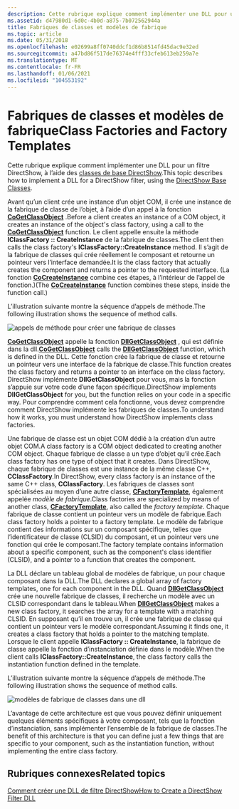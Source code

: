 ```yaml
---
description: Cette rubrique explique comment implémenter une DLL pour un filtre DirectShow, à l’aide des classes de base DirectShow.
ms.assetid: d47980d1-6d0c-4b0d-a875-7b072562944a
title: Fabriques de classes et modèles de fabrique
ms.topic: article
ms.date: 05/31/2018
ms.openlocfilehash: e02699a8ff0740ddcf1d86b8514fd45dac9e32ed
ms.sourcegitcommit: a47bd86f517de76374e4fff33cfeb613eb259a7e
ms.translationtype: MT
ms.contentlocale: fr-FR
ms.lasthandoff: 01/06/2021
ms.locfileid: "104553192"
---
```

# <a name="class-factories-and-factory-templates"></a><span data-ttu-id="51252-103">Fabriques de classes et modèles de fabrique</span><span class="sxs-lookup"><span data-stu-id="51252-103">Class Factories and Factory Templates</span></span>

<span data-ttu-id="51252-104">Cette rubrique explique comment implémenter une DLL pour un filtre DirectShow, à l’aide des [classes de base DirectShow](directshow-base-classes.md).</span><span class="sxs-lookup"><span data-stu-id="51252-104">This topic describes how to implement a DLL for a DirectShow filter, using the [DirectShow Base Classes](directshow-base-classes.md).</span></span>

<span data-ttu-id="51252-105">Avant qu’un client crée une instance d’un objet COM, il crée une instance de la fabrique de classe de l’objet, à l’aide d’un appel à la fonction [**CoGetClassObject**](/windows/desktop/api/combaseapi/nf-combaseapi-cogetclassobject) .</span><span class="sxs-lookup"><span data-stu-id="51252-105">Before a client creates an instance of a COM object, it creates an instance of the object's class factory, using a call to the [**CoGetClassObject**](/windows/desktop/api/combaseapi/nf-combaseapi-cogetclassobject) function.</span></span> <span data-ttu-id="51252-106">Le client appelle ensuite la méthode **IClassFactory :: CreateInstance** de la fabrique de classes.</span><span class="sxs-lookup"><span data-stu-id="51252-106">The client then calls the class factory's **IClassFactory::CreateInstance** method.</span></span> <span data-ttu-id="51252-107">Il s’agit de la fabrique de classes qui crée réellement le composant et retourne un pointeur vers l’interface demandée.</span><span class="sxs-lookup"><span data-stu-id="51252-107">It is the class factory that actually creates the component and returns a pointer to the requested interface.</span></span> <span data-ttu-id="51252-108">(La fonction [**CoCreateInstance**](/windows/desktop/api/combaseapi/nf-combaseapi-cocreateinstance) combine ces étapes, à l’intérieur de l’appel de fonction.)</span><span class="sxs-lookup"><span data-stu-id="51252-108">(The [**CoCreateInstance**](/windows/desktop/api/combaseapi/nf-combaseapi-cocreateinstance) function combines these steps, inside the function call.)</span></span>

<span data-ttu-id="51252-109">L’illustration suivante montre la séquence d’appels de méthode.</span><span class="sxs-lookup"><span data-stu-id="51252-109">The following illustration shows the sequence of method calls.</span></span>

![appels de méthode pour créer une fabrique de classes](images/classfactory.png)

<span data-ttu-id="51252-111">[**CoGetClassObject**](/windows/desktop/api/combaseapi/nf-combaseapi-cogetclassobject) appelle la fonction [**DllGetClassObject**](/windows/desktop/api/combaseapi/nf-combaseapi-dllgetclassobject) , qui est définie dans la dll.</span><span class="sxs-lookup"><span data-stu-id="51252-111">[**CoGetClassObject**](/windows/desktop/api/combaseapi/nf-combaseapi-cogetclassobject) calls the [**DllGetClassObject**](/windows/desktop/api/combaseapi/nf-combaseapi-dllgetclassobject) function, which is defined in the DLL.</span></span> <span data-ttu-id="51252-112">Cette fonction crée la fabrique de classe et retourne un pointeur vers une interface de la fabrique de classe.</span><span class="sxs-lookup"><span data-stu-id="51252-112">This function creates the class factory and returns a pointer to an interface on the class factory.</span></span> <span data-ttu-id="51252-113">DirectShow implémente **DllGetClassObject** pour vous, mais la fonction s’appuie sur votre code d’une façon spécifique.</span><span class="sxs-lookup"><span data-stu-id="51252-113">DirectShow implements **DllGetClassObject** for you, but the function relies on your code in a specific way.</span></span> <span data-ttu-id="51252-114">Pour comprendre comment cela fonctionne, vous devez comprendre comment DirectShow implémente les fabriques de classes.</span><span class="sxs-lookup"><span data-stu-id="51252-114">To understand how it works, you must understand how DirectShow implements class factories.</span></span>

<span data-ttu-id="51252-115">Une fabrique de classe est un objet COM dédié à la création d’un autre objet COM.</span><span class="sxs-lookup"><span data-stu-id="51252-115">A class factory is a COM object dedicated to creating another COM object.</span></span> <span data-ttu-id="51252-116">Chaque fabrique de classe a un type d’objet qu’il crée.</span><span class="sxs-lookup"><span data-stu-id="51252-116">Each class factory has one type of object that it creates.</span></span> <span data-ttu-id="51252-117">Dans DirectShow, chaque fabrique de classes est une instance de la même classe C++, **CClassFactory**.</span><span class="sxs-lookup"><span data-stu-id="51252-117">In DirectShow, every class factory is an instance of the same C++ class, **CClassFactory**.</span></span> <span data-ttu-id="51252-118">Les fabriques de classes sont spécialisées au moyen d’une autre classe, [**CFactoryTemplate**](cfactorytemplate.md), également appelée *modèle de fabrique*.</span><span class="sxs-lookup"><span data-stu-id="51252-118">Class factories are specialized by means of another class, [**CFactoryTemplate**](cfactorytemplate.md), also called the *factory template*.</span></span> <span data-ttu-id="51252-119">Chaque fabrique de classe contient un pointeur vers un modèle de fabrique.</span><span class="sxs-lookup"><span data-stu-id="51252-119">Each class factory holds a pointer to a factory template.</span></span> <span data-ttu-id="51252-120">Le modèle de fabrique contient des informations sur un composant spécifique, telles que l’identificateur de classe (CLSID) du composant, et un pointeur vers une fonction qui crée le composant.</span><span class="sxs-lookup"><span data-stu-id="51252-120">The factory template contains information about a specific component, such as the component's class identifier (CLSID), and a pointer to a function that creates the component.</span></span>

<span data-ttu-id="51252-121">La DLL déclare un tableau global de modèles de fabrique, un pour chaque composant dans la DLL.</span><span class="sxs-lookup"><span data-stu-id="51252-121">The DLL declares a global array of factory templates, one for each component in the DLL.</span></span> <span data-ttu-id="51252-122">Quand [**DllGetClassObject**](/windows/desktop/api/combaseapi/nf-combaseapi-dllgetclassobject) crée une nouvelle fabrique de classes, il recherche un modèle avec un CLSID correspondant dans le tableau.</span><span class="sxs-lookup"><span data-stu-id="51252-122">When [**DllGetClassObject**](/windows/desktop/api/combaseapi/nf-combaseapi-dllgetclassobject) makes a new class factory, it searches the array for a template with a matching CLSID.</span></span> <span data-ttu-id="51252-123">En supposant qu’il en trouve un, il crée une fabrique de classe qui contient un pointeur vers le modèle correspondant.</span><span class="sxs-lookup"><span data-stu-id="51252-123">Assuming it finds one, it creates a class factory that holds a pointer to the matching template.</span></span> <span data-ttu-id="51252-124">Lorsque le client appelle **IClassFactory :: CreateInstance**, la fabrique de classe appelle la fonction d’instanciation définie dans le modèle.</span><span class="sxs-lookup"><span data-stu-id="51252-124">When the client calls **IClassFactory::CreateInstance**, the class factory calls the instantiation function defined in the template.</span></span>

<span data-ttu-id="51252-125">L’illustration suivante montre la séquence d’appels de méthode.</span><span class="sxs-lookup"><span data-stu-id="51252-125">The following illustration shows the sequence of method calls.</span></span>

![modèles de fabrique de classes dans une dll](images/classfactory2.png)

<span data-ttu-id="51252-127">L’avantage de cette architecture est que vous pouvez définir uniquement quelques éléments spécifiques à votre composant, tels que la fonction d’instanciation, sans implémenter l’ensemble de la fabrique de classes.</span><span class="sxs-lookup"><span data-stu-id="51252-127">The benefit of this architecture is that you can define just a few things that are specific to your component, such as the instantiation function, without implementing the entire class factory.</span></span>

## <a name="related-topics"></a><span data-ttu-id="51252-128">Rubriques connexes</span><span class="sxs-lookup"><span data-stu-id="51252-128">Related topics</span></span>

<dl> <dt>

[<span data-ttu-id="51252-129">Comment créer une DLL de filtre DirectShow</span><span class="sxs-lookup"><span data-stu-id="51252-129">How to Create a DirectShow Filter DLL</span></span>](how-to-create-a-dll.md)
</dt> </dl>

 

 
